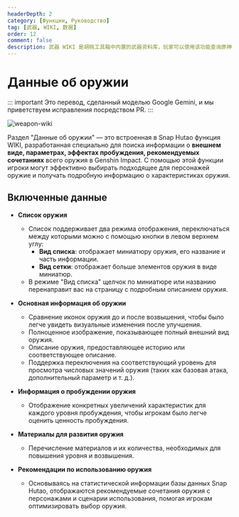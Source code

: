 ```yaml
---
headerDepth: 2
category: [Функции, Руководство]
tag: [武器, WIKI, 数据]
order: 12
comment: false
description: 武器 WIKI 是胡桃工具箱中内置的武器资料库，玩家可以使用该功能查询原神内全部武器的具体信息，并为角色选择合适的武器。
---
```


# Данные об оружии

::: important
Это перевод, сделанный моделью Google Gemini, и мы приветствуем исправления посредством PR.
:::

![weapon-wiki](https://img.alicdn.com/imgextra/i2/1797064093/O1CN018rs0K91g6e0ylQ4XT_!!1797064093.png_.webp)

Раздел "Данные об оружии" — это встроенная в Snap Hutao функция WIKI, разработанная специально для поиска информации о **внешнем виде, параметрах, эффектах пробуждения, рекомендуемых сочетаниях** всего оружия в Genshin Impact. С помощью этой функции игроки могут эффективно выбирать подходящее для персонажей оружие и получать подробную информацию о характеристиках оружия.

## Включенные данные

- **Список оружия**

  - Список поддерживает два режима отображения, переключаться между которыми можно с помощью кнопки в левом верхнем углу:
    - **Вид списка**: отображает миниатюру оружия, его название и часть информации.
    - **Вид сетки**: отображает больше элементов оружия в виде миниатюр.
  - В режиме "Вид списка" щелчок по миниатюре или названию перенаправит вас на страницу с подробным описанием оружия.

- **Основная информация об оружии**

  - Сравнение иконок оружия до и после возвышения, чтобы было легче увидеть визуальные изменения после улучшения.
  - Полноценное изображение, показывающее полный внешний вид оружия.
  - Описание оружия, предоставляющее историю или соответствующее описание.
  - Поддержка переключения на соответствующий уровень для просмотра числовых значений оружия (таких как базовая атака, дополнительный параметр и т. д.).

- **Информация о пробуждении оружия**

  - Отображение конкретных увеличений характеристик для каждого уровня пробуждения, чтобы игрокам было легче оценить ценность пробуждения.

- **Материалы для развития оружия**

  - Перечисление материалов и их количества, необходимых для повышения уровня и возвышения.

- **Рекомендации по использованию оружия**
  - Основываясь на статистической информации базы данных Snap Hutao, отображаются рекомендуемые сочетания оружия с персонажами и сценарии использования, помогая игрокам оптимизировать выбор оружия.
